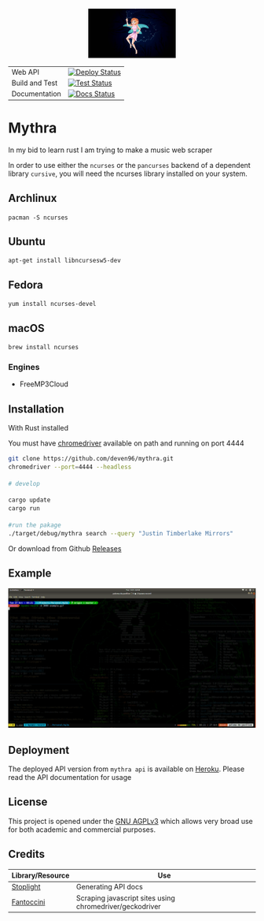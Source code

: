 <p align="center"><img src="assets/muse.jpeg" alt="mythra" height="100px"></p>

<div align="center">
  <table>
  <tr>
  <td>Web API</td>
    <td>
    <a href="https://github.com/deven96/mythra/workflows/">
      <img src="https://github.com/deven96/mythra/workflows/Deploy%20to%20Heroku/badge.svg" alt="Deploy Status">
    </a>
    </td>
  </tr>
  <tr>
  <td>Build and Test</td>
    <td>
    <a href="https://github.com/deven96/mythra/workflows/">
      <img src="https://github.com/deven96/mythra/workflows/Build%20and%20Test/badge.svg" alt="Test Status">
    </a>
    </td>
  </tr>
  <tr>
  <td>Documentation</td>
    <td>
    <a href="https://bisoncorps.stoplight.io/docs/mythra/reference/Mythra.v1.yaml/">
      <img src="https://github.com/deven96/mythra/workflows/Deploy%20docs%20to%20Stoplight/badge.svg" alt="Docs Status">
    </a>
    </td>
  </tr>
  </table>
</div>

# Mythra

In my bid to learn rust I am trying to make a music web scraper



In order to use either the `ncurses` or the `pancurses` backend of a dependent library `cursive`, you will need the ncurses library installed on your system.

## Archlinux

```
pacman -S ncurses
```

## Ubuntu

```
apt-get install libncursesw5-dev
```

## Fedora

```
yum install ncurses-devel
```

## macOS

```
brew install ncurses
```

### Engines

- FreeMP3Cloud


## Installation
With Rust installed

You must have [chromedriver](https://chromedriver.chromium.org/) available on path and running on port 4444

```bash
git clone https://github.com/deven96/mythra.git
chromedriver --port=4444 --headless

# develop

cargo update
cargo run

#run the pakage
./target/debug/mythra search --query "Justin Timberlake Mirrors"

```
Or download from Github [Releases](https://github.com/deven96/mythra/releases)

## Example

<p align="center"><img src="assets/example.gif" alt="mythra example"></p>

## Deployment

The deployed API version from `mythra api` is available on [Heroku]([200~https://bisoncorps.stoplight.io/docs/mythra/reference/Mythra.v1.yaml). Please read the API documentation for usage

## License

This project is opened under the [GNU AGPLv3](https://github.com/deven96/mythra/blob/master/LICENSE) which allows very broad use for both academic and commercial purposes.


## Credits
Library/Resource | Use
------- | -----
[Stoplight](https://stoplight.io) | Generating API docs
[Fantoccini](https://github.com/jonhoo/fantoccini/) | Scraping javascript sites using chromedriver/geckodriver
